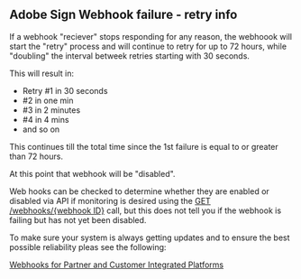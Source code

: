 ## Adobe Sign Webhook failure - retry info

If a webhook "reciever" stops responding for any reason, the webhoook will start the "retry" process and will continue to retry for up to 72 hours, while "doubling" the interval betweek retries starting with 30 seconds.  

This will result in:

* Retry #1 in 30 seconds
* #2 in one min
* #3 in 2 minutes
* #4 in 4 mins
* and so on

This continues till the total time since the 1st failure is equal to or greater than 72 hours.

At this point that webhook will be "disabled".

Web hooks can be checked to determine whether they are enabled or disabled via API if monitoring is desired using the [GET /webhooks/{webhook ID}](https://secure.echosign.com/public/docs/restapi/v6#!/webhooks/getWebhookInfo) call, but this does not tell you if the webhook is failing but has not yet been disabled.

To make sure your system is always getting updates and to ensure the best possible reliability pleas see the following:

[Webhooks for Partner and Customer Integrated Platforms](https://github.com/skaboy71/AdobeSign-resources/blob/master/more/agreement_status_updates_webhooks_polling.md)

